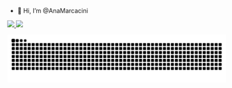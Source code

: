 - 👋 Hi, I’m @AnaMarcacini
<!--- - 👀 I’m interested in ...
- 🌱 I’m currently learning ...
- 💞️ I’m looking to collaborate on ...
- 📫 How to reach me ... --->

<!---
AnaMarcacini/AnaMarcacini is a ✨ special ✨ repository because its `README.md` (this file) appears on your GitHub profile.
You can click the Preview link to take a look at your changes.
--->




  <a href="https://www.linkedin.com/in/ana-helena-marcacini-a06387178">
  <img height="40%" src="https://github-readme-stats.vercel.app/api?username=AnaMarcacini&show_icons=true&theme=dracula&include_all_commits=true&count_private=true"/>
  <img height="30%" src="https://github-readme-stats.vercel.app/api/top-langs/?username=AnaMarcacini&layout=compact&langs_count=7&theme=dracula"/>

 
![Snake animation](https://github.com/AnaMarcacini/AnaMarcacini/blob/output/github-contribution-grid-snake.svg)
